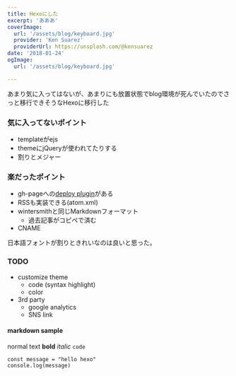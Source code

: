 ```yaml
---
title: Hexoにした
excerpt: 'あああ'
coverImage:
  url: '/assets/blog/keyboard.jpg'
  provider: 'Ken Suarez'
  providerUrl: https://unsplash.com/@kensuarez
date: '2018-01-24'
ogImage:
  url: '/assets/blog/keyboard.jpg'

---
```



あまり気に入ってはないが、あまりにも放置状態でblog環境が死んでいたのでさっと移行できそうなHexoに移行した

### 気に入ってないポイント
- templateがejs
- themeにjQueryが使われてたりする
- 割りとメジャー

### 楽だったポイント
- gh-pageへの[deploy plugin](https://github.com/hexojs/hexo-deployer-git)がある
- RSSも実装できる(atom.xml)
- wintersmithと同じMarkdownフォーマット
  - 過去記事がコピペで済む
- CNAME

日本語フォントが割りときれいなのは良いと思った。

### TODO
- customize theme
  - code (syntax highlight)
  - color
- 3rd party
  - google analytics
  - SNS link

#### markdown sample
normal text
**bold**
_italic_
`code`
```javascirpt
const message = "hello hexo"
console.log(message)
```
